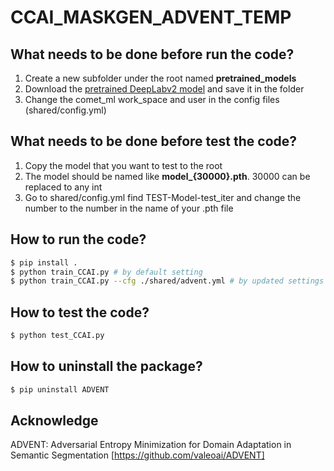 # CCAI_MASKGEN_ADVENT_TEMP
## What needs to be done before run the code?
1. Create a new subfolder under the root named **pretrained_models**  
2. Download the [pretrained DeepLabv2 model](https://github.com/valeoai/ADVENT/releases/download/v0.1/DeepLab_resnet_pretrained_imagenet.pth) and save it in the folder  
3. Change the comet_ml work_space and user in the config files (shared/config.yml)  
## What needs to be done before test the code?
1. Copy the model that you want to test to the root
2. The model should be named like **model_{30000}.pth**. 30000 can be replaced to any int
3. Go to shared/config.yml find TEST-Model-test_iter and change the number to the number in the name of your .pth file

## How to run the code?
```bash
$ pip install .
$ python train_CCAI.py # by default setting
$ python train_CCAI.py --cfg ./shared/advent.yml # by updated settings in advent.yml
```
## How to test the code?
```bash
$ python test_CCAI.py
```
## How to uninstall the package?
```bash
$ pip uninstall ADVENT
```
## Acknowledge
ADVENT: Adversarial Entropy Minimization for Domain Adaptation in Semantic Segmentation [https://github.com/valeoai/ADVENT]

